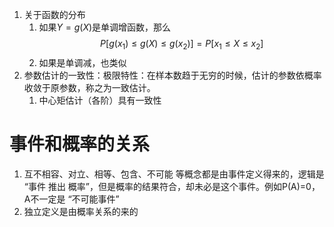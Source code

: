 1. 关于函数的分布
   1. 如果$Y=g(X)$是单调增函数，那么
   $$P[g(x_1)\le g(X)\le g(x_2)]=P[x_1\le X\le x_2]$$
   1. 如果是单调减，也类似
2. 参数估计的一致性：极限特性：在样本数趋于无穷的时候，估计的参数依概率收敛于原参数，称之为一致估计。
   1. 中心矩估计（各阶）具有一致性

# 事件和概率的关系
1. 互不相容、对立、相等、包含、不可能 等概念都是由事件定义得来的，逻辑是 “事件 推出 概率”，但是概率的结果符合，却未必是这个事件。例如P(A)=0，A不一定是 “不可能事件”
2. 独立定义是由概率关系的来的